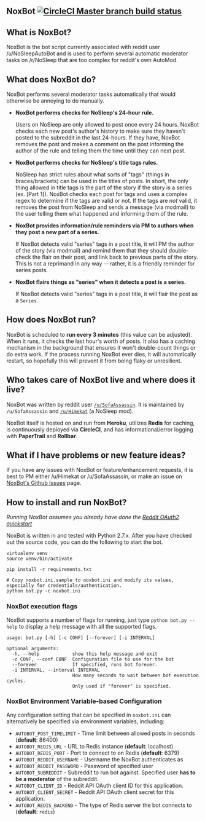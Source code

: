 ## NoxBot [![CircleCI Master branch build status](https://circleci.com/gh/sofaworks/nosleepautobot/tree/master.svg?style=svg)](https://circleci.com/gh/sofaworks/nosleepautobot/tree/master)

## What is NoxBot?

NoxBot is the bot script currently associated with reddit user /u/NoSleepAutoBot and is used to perform several automatic moderator tasks on /r/NoSleep that are too complex for reddit's own AutoMod.

## What does NoxBot do?

NoxBot performs several moderator tasks automatically that would otherwise be annoying to do manually.

* **NoxBot performs checks for NoSleep's 24-hour rule.**

   Users on NoSleep are only allowed to post once every 24 hours. NoxBot checks each new post's author's history to make sure they haven't posted to the subreddit in the last 24-hours. If they have, NoxBot removes the post and makes a comment on the post informing the author of the rule and telling them the time until they can next post.
* **NoxBot performs checks for NoSleep's title tags rules.**

  NoSleep has strict rules about what sorts of "tags" (things in braces/brackets) can be used in the titles of posts. In short, the only thing allowed in title tags is the part of the story if the story is a series (ex. [Part 1]). NoxBot checks each post for tags and uses a complex regex to determine if the tags are valid or not. If the tags are *not* valid, it removes the post from NoSleep and sends a message (via modmail) to the user telling them what happened and informing them of the rule.
* **NoxBot provides information/rule reminders via PM to authors when they post a new part of a series.**

  If NoxBot detects valid "series" tags in a post title, it will PM the author of the story (via modmail) and remind them that they should double-check the flair on their post, and link back to previous parts of the story. This is not a reprimand in any way -- rather, it is a friendly reminder for series posts.

* **NoxBot flairs things as "series" when it detects a post is a series.**

  If NoxBot detects valid "series" tags in a post title, it will flair the post as a `Series`.

## How does NoxBot run?

NoxBot is scheduled to **run every 3 minutes** (this value can be adjusted). When it runs, it checks the last hour's worth of posts. It also has a caching mechanism in the background that ensures it won't double-count things or do extra work. If the process running NoxBot ever dies, it will automatically restart, so hopefully this will prevent it from being flaky or unresilient.

## Who takes care of NoxBot live and where does it live?

NoxBot was written by reddit user [`/u/SofaAssassin`](https://np.reddit.com/u/SofaAssassin). It is maintained by `/u/SofaAssassin` and [`/u/Himekat`](https://np.reddit.com/u/Himekat) (a NoSleep mod).

NoxBot itself is hosted on and run from **Heroku**, utilizes **Redis** for caching, is continuously deployed via **CircleCI**, and has informational/error logging with **PaperTrail** and **Rollbar**.

## What if I have problems or new feature ideas?

If you have any issues with NoxBot or feature/enhancement requests, it is best to PM either /u/Himekat or /u/SofaAssassin, or make an issue on [NoxBot's Github Issues](https://github.com/sofaworks/nosleepautobot/issues) page.

## How to install and run NoxBot?
_Running NoxBot assumes you already have done the [Reddit OAuth2 quickstart](https://github.com/reddit/reddit/wiki/OAuth2-Quick-Start-Example)_

NoxBot is written in and tested with Python 2.7.x. After you have checked out the source code, you can do the following to start the bot.

    virtualenv venv
    source venv/bin/activate

    pip install -r requirements.txt

    # Copy noxbot.ini.sample to noxbot.ini and modify its values, especially for credentials/authentication.
    python bot.py -c noxbot.ini

### NoxBot execution flags

NoxBot supports a number of flags for running, just type `python bot.py --help` to display a help message with all the supported flags.

	usage: bot.py [-h] [-c CONF] [--forever] [-i INTERVAL]

	optional arguments:
	  -h, --help            show this help message and exit
	  -c CONF, --conf CONF  Configuration file to use for the bot
	  --forever             If specified, runs bot forever.
	  -i INTERVAL, --interval INTERVAL
	                        How many seconds to wait between bot execution cycles.
	                        Only used if "forever" is specified.

### NoxBot Environment Variable-based Configuration

Any configuration setting that can be specified in `noxbot.ini` can alternatively be specified via environment variables, including:

* `AUTOBOT_POST_TIMELIMIT` - Time limit between allowed posts in seconds (**default**: 86400)
* `AUTOBOT_REDIS_URL` - URL to Redis instance (**default**: localhost)
* `AUTOBOT_REDIS_PORT` - Port to connect to on Redis (**default**: 6379)
* `AUTOBOT_REDDIT_USERNAME` - Username the NoxBot authenticates as
* `AUTOBOT_REDDIT_PASSWORD` - Password of specified user
* `AUTOBOT_SUBREDDIT` - Subreddit to run bot against. Specified user **has to be a moderator** of the subreddit.
* `AUTOBOT_CLIENT_ID` - Reddit API OAuth client ID for this application.
* `AUTOBOT_CLIENT_SECRET` - Reddit API OAuth client secret for this application.
* `AUTOBOT_REDIS_BACKEND` - The type of Redis server the bot connects to (**default**: `redis`)


